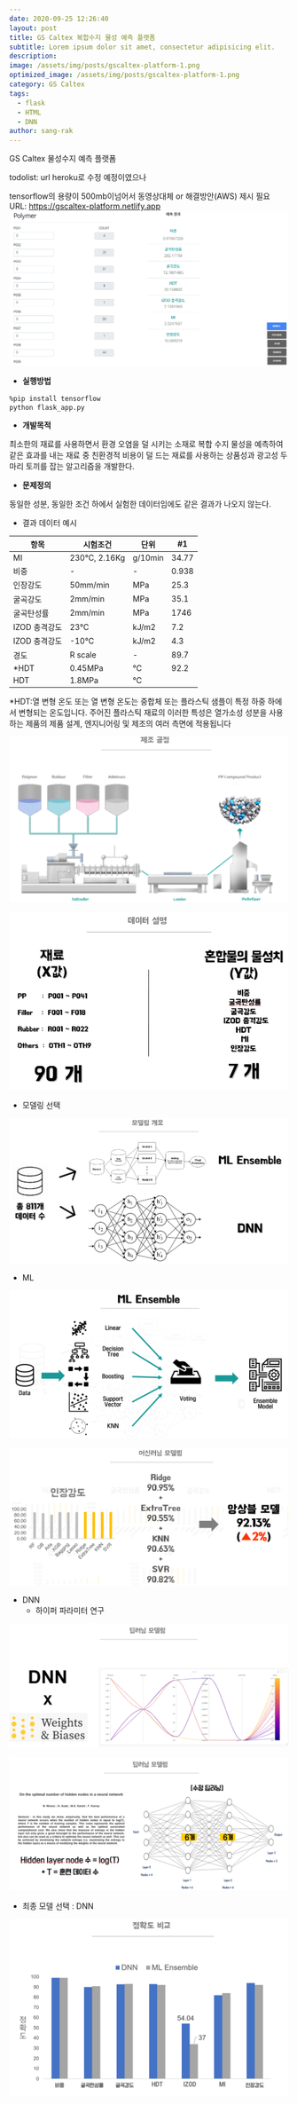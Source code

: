 ```yaml
---
date: 2020-09-25 12:26:40
layout: post
title: GS Caltex 복합수지 물성 예측 플랫폼
subtitle: Lorem ipsum dolor sit amet, consectetur adipisicing elit.
description: 
image: /assets/img/posts/gscaltex-platform-1.png
optimized_image: /assets/img/posts/gscaltex-platform-1.png
category: GS Caltex
tags:
  - flask
  - HTML
  - DNN
author: sang-rak
---
```


GS Caltex 물성수지 예측 플랫폼

todolist: url heroku로 수정 예정이였으나

tensorflow의 용량이 500mb이넘어서 동영상대체 or 해결방안(AWS) 제시 필요
URL: <a> https://gscaltex-platform.netlify.app </a>
![gscaltex-platform-result](/assets/img/posts/gscaltex-platform-result.png)



- **실행방법**

```
%pip install tensorflow
python flask_app.py
```





- **개발목적**

최소한의 재료를 사용하면서 환경 오염을 덜 시키는 소재로 복합 수지 물성을 예측하여 같은 효과를 내는 재료 중 친환경적 비용이 덜 드는 재료를 사용하는 상품성과 광고성 두 마리 토끼를 잡는 알고리즘을 개발한다.



- **문제정의**

동일한 성분, 동일한 조건 하에서 실험한 데이터임에도 같은 결과가 나오지 않는다.



- 결과 데이터 예시

| 항목          | 시험조건     | 단위    | #1    |
| ------------- | ------------ | ------- | ----- |
| MI            | 230℃, 2.16Kg | g/10min | 34.77 |
| 비중          | -            | -       | 0.938 |
| 인장강도      | 50mm/min     | MPa     | 25.3  |
| 굴곡강도      | 2mm/min      | MPa     | 35.1  |
| 굴곡탄성률    | 2mm/min      | MPa     | 1746  |
| IZOD 충격강도 | 23℃          | kJ/m2   | 7.2   |
| IZOD 충격강도 | -10℃         | kJ/m2   | 4.3   |
| 경도          | R scale      | -       | 89.7  |
| *HDT          | 0.45MPa      | ℃       | 92.2  |
| HDT           | 1.8MPa       | ℃       |       |

*HDT:열 변형 온도 또는 열 변형 온도는 중합체 또는 플라스틱 샘플이 특정 하중 하에서 변형되는 온도입니다. 주어진 플라스틱 재료의 이러한 특성은 열가소성 성분을 사용하는 제품의 제품 설계, 엔지니어링 및 제조의 여러 측면에 적용됩니다

![image-20210615223519622](/assets/img/posts/2020-09-25-GScaltex-platform.assets/image-20210615223519622.png)

![image-20210615223614346](/assets/img/posts/2020-09-25-GScaltex-platform.assets/image-20210615223614346.png)



- 모델링 선택

![image-20210615224036858](/assets/img/posts/2020-09-25-GScaltex-platform.assets/image-20210615224036858.png)

- ML

![image-20210615224133034](/assets/img/posts/2020-09-25-GScaltex-platform.assets/image-20210615224133034.png)



![image-20210615224247888](/assets/img/posts/2020-09-25-GScaltex-platform.assets/image-20210615224247888.png)

- DNN
  - 하이퍼 파라미터 연구

![image-20210615223743992](/assets/img/posts/2020-09-25-GScaltex-platform.assets/image-20210615223743992.png)

![image-20210615223824813](/assets/img/posts/2020-09-25-GScaltex-platform.assets/image-20210615223824813.png)

- 최종 모델 선택 : DNN

![image-20210615224314941](/assets/img/posts/2020-09-25-GScaltex-platform.assets/image-20210615224314941.png)

